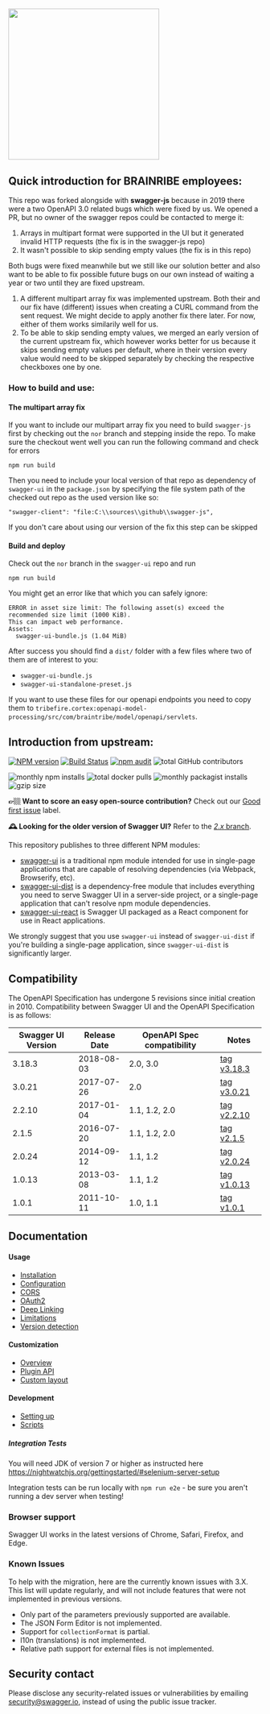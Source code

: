 # <img src="https://raw.githubusercontent.com/swagger-api/swagger.io/wordpress/images/assets/SWU-logo-clr.png" width="300">

## Quick introduction for BRAINRIBE employees:
This repo was forked alongside with **swagger-js** because in 2019 there were a two OpenAPI 3.0 related bugs which were fixed by us. We opened a PR, but no owner of the swagger repos could be contacted to merge it:
1) Arrays in multipart format were supported in the UI but it generated invalid HTTP requests (the fix is in the swagger-js repo)
2) It wasn't possible to skip sending empty values (the fix is in this repo)

Both bugs were fixed meanwhile but we still like our solution better and also want to be able to fix possible future bugs on our own instead of waiting a year or two until they are fixed upstream.
1) A different multipart array fix was implemented upstream. Both their and our fix have (different) issues when creating a CURL command from the sent request. We might decide to apply another fix there later. For now, either of them works similarily well for us.
2) To be able to skip sending empty values, we merged an early version of the current upstream fix, which however works better for us because it skips sending empty values per default, where in their version every value would need to be skipped separately by checking the respective checkboxes one by one.

### How to build and use:

#### The multipart array fix
If you want to include our multipart array fix you need to build `swagger-js` first by checking out the `nor` branch and stepping inside the repo. To make sure the checkout went well you can run the following command and check for errors
```
npm run build
```

Then you need to include your local version of that repo as dependency of `swagger-ui` in the `package.json` by specifying the file system path of the checked out repo as the used version like so:
```
"swagger-client": "file:C:\\sources\\github\\swagger-js",
```

If you don't care about using our version of the fix this step can be skipped

#### Build and deploy
Check out the `nor` branch in the `swagger-ui` repo and run
```
npm run build
```

You might get an error like that which you can safely ignore:

```
ERROR in asset size limit: The following asset(s) exceed the recommended size limit (1000 KiB).
This can impact web performance.
Assets:
  swagger-ui-bundle.js (1.04 MiB)
```

After success you should find a `dist/` folder with a few files where two of them are of interest to you:
* `swagger-ui-bundle.js`
* `swagger-ui-standalone-preset.js`

If you want to use these files for our openapi endpoints you need to copy them to  `tribefire.cortex:openapi-model-processing/src/com/braintribe/model/openapi/servlets`.

## Introduction from upstream:


[![NPM version](https://badge.fury.io/js/swagger-ui.svg)](http://badge.fury.io/js/swagger-ui)
[![Build Status](https://jenkins.swagger.io/view/OSS%20-%20JavaScript/job/oss-swagger-ui-master/badge/icon?subject=jenkins%20build)](https://jenkins.swagger.io/view/OSS%20-%20JavaScript/job/oss-swagger-ui-master/)
[![npm audit](https://jenkins.swagger.io/buildStatus/icon?job=oss-swagger-ui-security-audit&subject=npm%20audit)](https://jenkins.swagger.io/job/oss-swagger-ui-security-audit/lastBuild/console)
![total GitHub contributors](https://img.shields.io/github/contributors-anon/swagger-api/swagger-ui.svg)

![monthly npm installs](https://img.shields.io/npm/dm/swagger-ui.svg?label=npm%20downloads)
![total docker pulls](https://img.shields.io/docker/pulls/swaggerapi/swagger-ui.svg)
![monthly packagist installs](https://img.shields.io/packagist/dm/swagger-api/swagger-ui.svg?label=packagist%20installs)
![gzip size](https://img.shields.io/bundlephobia/minzip/swagger-ui.svg?label=gzip%20size)

**👉🏼 Want to score an easy open-source contribution?** Check out our [Good first issue](https://github.com/swagger-api/swagger-ui/issues?q=is%3Aissue+is%3Aopen+label%3A%22Good+first+issue%22) label.

**🕰️ Looking for the older version of Swagger UI?** Refer to the [*2.x* branch](https://github.com/swagger-api/swagger-ui/tree/2.x).


This repository publishes to three different NPM modules:

* [swagger-ui](https://www.npmjs.com/package/swagger-ui) is a traditional npm module intended for use in single-page applications that are capable of resolving dependencies (via Webpack, Browserify, etc).
* [swagger-ui-dist](https://www.npmjs.com/package/swagger-ui-dist) is a dependency-free module that includes everything you need to serve Swagger UI in a server-side project, or a single-page application that can't resolve npm module dependencies.
* [swagger-ui-react](https://www.npmjs.com/package/swagger-ui-react) is Swagger UI packaged as a React component for use in React applications.

We strongly suggest that you use `swagger-ui` instead of `swagger-ui-dist` if you're building a single-page application, since `swagger-ui-dist` is significantly larger.


## Compatibility
The OpenAPI Specification has undergone 5 revisions since initial creation in 2010.  Compatibility between Swagger UI and the OpenAPI Specification is as follows:

Swagger UI Version | Release Date | OpenAPI Spec compatibility | Notes
------------------ | ------------ | -------------------------- | -----
3.18.3 | 2018-08-03 | 2.0, 3.0 | [tag v3.18.3](https://github.com/swagger-api/swagger-ui/tree/v3.18.3)
3.0.21 | 2017-07-26 | 2.0 | [tag v3.0.21](https://github.com/swagger-api/swagger-ui/tree/v3.0.21)
2.2.10 | 2017-01-04 | 1.1, 1.2, 2.0 | [tag v2.2.10](https://github.com/swagger-api/swagger-ui/tree/v2.2.10)
2.1.5 | 2016-07-20 | 1.1, 1.2, 2.0 | [tag v2.1.5](https://github.com/swagger-api/swagger-ui/tree/v2.1.5)
2.0.24 | 2014-09-12 | 1.1, 1.2 | [tag v2.0.24](https://github.com/swagger-api/swagger-ui/tree/v2.0.24)
1.0.13 | 2013-03-08 | 1.1, 1.2 | [tag v1.0.13](https://github.com/swagger-api/swagger-ui/tree/v1.0.13)
1.0.1 | 2011-10-11 | 1.0, 1.1 | [tag v1.0.1](https://github.com/swagger-api/swagger-ui/tree/v1.0.1)

## Documentation

#### Usage
- [Installation](docs/usage/installation.md)
- [Configuration](docs/usage/configuration.md)
- [CORS](docs/usage/cors.md)
- [OAuth2](docs/usage/oauth2.md)
- [Deep Linking](docs/usage/deep-linking.md)
- [Limitations](docs/usage/limitations.md)
- [Version detection](docs/usage/version-detection.md)

#### Customization
- [Overview](docs/customization/overview.md)
- [Plugin API](docs/customization/plugin-api.md)
- [Custom layout](docs/customization/custom-layout.md)

#### Development
- [Setting up](docs/development/setting-up.md)
- [Scripts](docs/development/scripts.md)

##### Integration Tests

You will need JDK of version 7 or higher as instructed here
https://nightwatchjs.org/gettingstarted/#selenium-server-setup

Integration tests can be run locally with `npm run e2e` - be sure you aren't running a dev server when testing!

### Browser support
Swagger UI works in the latest versions of Chrome, Safari, Firefox, and Edge.

### Known Issues

To help with the migration, here are the currently known issues with 3.X. This list will update regularly, and will not include features that were not implemented in previous versions.

- Only part of the parameters previously supported are available.
- The JSON Form Editor is not implemented.
- Support for `collectionFormat` is partial.
- l10n (translations) is not implemented.
- Relative path support for external files is not implemented.

## Security contact

Please disclose any security-related issues or vulnerabilities by emailing [security@swagger.io](mailto:security@swagger.io), instead of using the public issue tracker.
